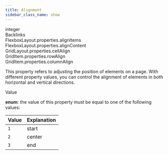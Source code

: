 ```yaml
---
title: Alignment
sidebar_class_name: show
---
```


<div className="section-type">

<div className="badge-type">integer</div>

</div>

<div className="section-backlinks">

<div className="backlinks-title">Backlinks</div>

<div className="backlink">
      <Link to='/specs/layout/flexbox-layout#alignitems'>FlexboxLayout.properties.alignItems</Link>
      </div>

<div className="backlink">
      <Link to='/specs/layout/flexbox-layout#aligncontent'>FlexboxLayout.properties.alignContent</Link>
      </div>

<div className="backlink">
      <Link to='/specs/layout/grid-layout#cellalign'>GridLayout.properties.cellAlign</Link>
      </div>

<div className="backlink">
      <Link to='/specs/layout/grid-item#rowalign'>GridItem.properties.rowAlign</Link>
      </div>

<div className="backlink">
      <Link to='/specs/layout/grid-item#columnalign'>GridItem.properties.columnAlign</Link>
      </div>

</div>

This property refers to adjusting the position of elements on a page. With different property values, you can control the alignment of elements in both horizontal and vertical directions.

<div className="property-item">

Value

<div className="value-description">

**enum**: the value of this property must be equal to one of the following values:

| Value | Explanation                                    |
| :---- | :--------------------------------------------- |
| `1`   | <div className="enum-description">start</div>  |
| `2`   | <div className="enum-description">center</div> |
| `3`   | <div className="enum-description">end</div>    |

</div>

</div>
